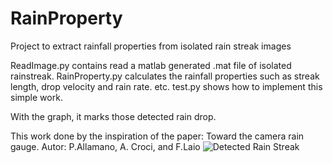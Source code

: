 # RainProperty
Project to extract rainfall properties from isolated rain streak images

ReadImage.py contains read a matlab generated .mat file of isolated rainstreak.
RainProperty.py calculates the rainfall properties such as streak length, drop velocity and rain rate. etc.
test.py shows how to implement this simple work.

With the graph, it marks those detected rain drop.


This work done by the inspiration of the paper: Toward the camera rain gauge. Autor: P.Allamano, A. Croci, and F.Laio
![Detected Rain Streak](https://github.com/chrimerss/RainProperty/Rainstreak.png)
